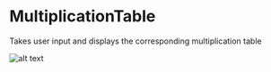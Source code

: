 # MultiplicationTable
Takes user input and displays the corresponding multiplication table

![alt text](https://github.com/lsteidl/MultiplicationTable/blob/master/Screenshots/9x9%20table%20example.jpg)
